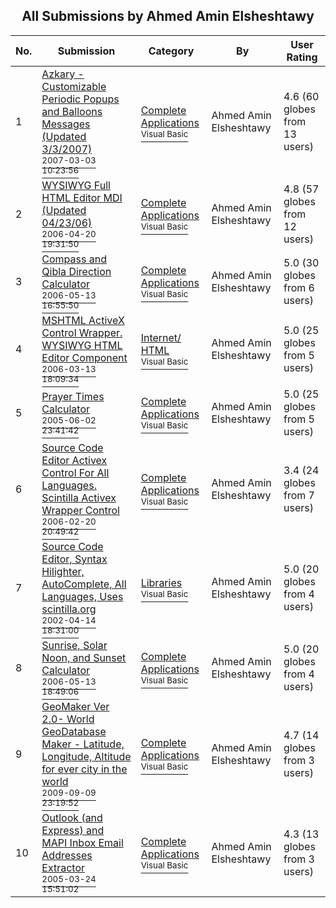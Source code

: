 ﻿<div align="center">

## All Submissions by Ahmed Amin Elsheshtawy

</div>

No.  | Submission | Category | By   | User Rating
---- | ---------- | -------- | ---- | -----------
1 | [Azkary \- Customizable Periodic Popups and Balloons Messages \(Updated 3/3/2007\)<br /><sup>2007-03-03 10:23:56</sup>](https://github.com/Planet-Source-Code/ahmed-amin-elsheshtawy-azkary-customizable-periodic-popups-and-balloons-messages-updated-3__1-67848) | [Complete Applications<br /><sup>Visual Basic</sup>](../ByCategory/complete-applications__1-27.md) | Ahmed Amin Elsheshtawy | 4.6 (60 globes from 13 users)
2 | [WYSIWYG Full HTML Editor MDI \(Updated 04/23/06\)<br /><sup>2006-04-20 19:31:50</sup>](https://github.com/Planet-Source-Code/ahmed-amin-elsheshtawy-wysiwyg-full-html-editor-mdi-updated-04-23-06__1-65056) | [Complete Applications<br /><sup>Visual Basic</sup>](../ByCategory/complete-applications__1-27.md) | Ahmed Amin Elsheshtawy | 4.8 (57 globes from 12 users)
3 | [Compass and Qibla Direction Calculator<br /><sup>2006-05-13 16:55:50</sup>](https://github.com/Planet-Source-Code/ahmed-amin-elsheshtawy-compass-and-qibla-direction-calculator__1-65312) | [Complete Applications<br /><sup>Visual Basic</sup>](../ByCategory/complete-applications__1-27.md) | Ahmed Amin Elsheshtawy | 5.0 (30 globes from 6 users)
4 | [MSHTML ActiveX Control Wrapper\. WYSIWYG HTML Editor Component<br /><sup>2006-03-13 18:09:34</sup>](https://github.com/Planet-Source-Code/ahmed-amin-elsheshtawy-mshtml-activex-control-wrapper-wysiwyg-html-editor-component__1-64650) | [Internet/ HTML<br /><sup>Visual Basic</sup>](../ByCategory/internet-html__1-34.md) | Ahmed Amin Elsheshtawy | 5.0 (25 globes from 5 users)
5 | [Prayer Times Calculator<br /><sup>2005-06-02 23:41:42</sup>](https://github.com/Planet-Source-Code/ahmed-amin-elsheshtawy-prayer-times-calculator__1-66126) | [Complete Applications<br /><sup>Visual Basic</sup>](../ByCategory/complete-applications__1-27.md) | Ahmed Amin Elsheshtawy | 5.0 (25 globes from 5 users)
6 | [Source Code Editor Activex Control For All Languages\. Scintilla Activex Wrapper Control<br /><sup>2006-02-20 20:49:42</sup>](https://github.com/Planet-Source-Code/ahmed-amin-elsheshtawy-source-code-editor-activex-control-for-all-languages-scintilla-acti__1-64376) | [Complete Applications<br /><sup>Visual Basic</sup>](../ByCategory/complete-applications__1-27.md) | Ahmed Amin Elsheshtawy | 3.4 (24 globes from 7 users)
7 | [Source Code Editor, Syntax Hilighter, AutoComplete, All Languages, Uses scintilla\.org<br /><sup>2002-04-14 18:31:00</sup>](https://github.com/Planet-Source-Code/ahmed-amin-elsheshtawy-source-code-editor-syntax-hilighter-autocomplete-all-languages-uses__1-60770) | [Libraries<br /><sup>Visual Basic</sup>](../ByCategory/libraries__1-49.md) | Ahmed Amin Elsheshtawy | 5.0 (20 globes from 4 users)
8 | [Sunrise, Solar Noon, and Sunset Calculator<br /><sup>2006-05-13 18:49:06</sup>](https://github.com/Planet-Source-Code/ahmed-amin-elsheshtawy-sunrise-solar-noon-and-sunset-calculator__1-65314) | [Complete Applications<br /><sup>Visual Basic</sup>](../ByCategory/complete-applications__1-27.md) | Ahmed Amin Elsheshtawy | 5.0 (20 globes from 4 users)
9 | [GeoMaker Ver 2\.0\- World GeoDatabase Maker \- Latitude, Longitude, Altitude for ever city in the world<br /><sup>2009-09-09 23:19:52</sup>](https://github.com/Planet-Source-Code/ahmed-amin-elsheshtawy-geomaker-ver-2-0-world-geodatabase-maker-latitude-longitude-altitud__1-67897) | [Complete Applications<br /><sup>Visual Basic</sup>](../ByCategory/complete-applications__1-27.md) | Ahmed Amin Elsheshtawy | 4.7 (14 globes from 3 users)
10 | [Outlook \(and Express\) and MAPI Inbox Email Addresses Extractor<br /><sup>2005-03-24 15:51:02</sup>](https://github.com/Planet-Source-Code/ahmed-amin-elsheshtawy-outlook-and-express-and-mapi-inbox-email-addresses-extractor__1-59623) | [Complete Applications<br /><sup>Visual Basic</sup>](../ByCategory/complete-applications__1-27.md) | Ahmed Amin Elsheshtawy | 4.3 (13 globes from 3 users)
